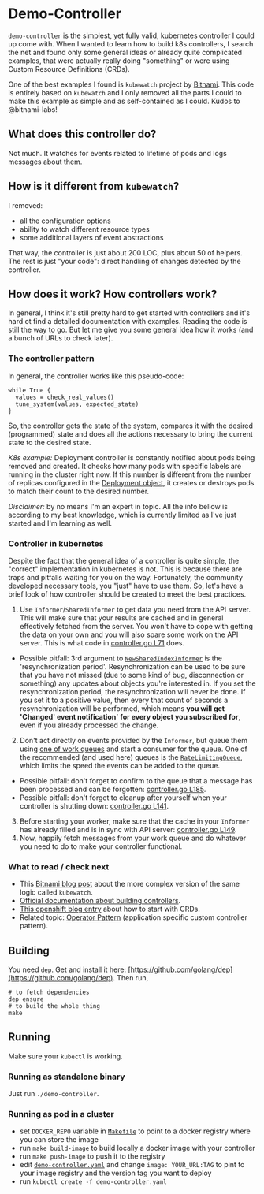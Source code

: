# Demo-Controller

`demo-controller` is the simplest, yet fully valid, kubernetes controller I could up come with. When I wanted to learn how to build k8s controllers, I search the net and found only some general ideas or already quite complicated examples, that were actually really doing "something" or were using Custom Resource Definitions (CRDs).

One of the best examples I found is `kubewatch` project by [Bitnami](https://engineering.bitnami.com/articles/kubewatch-an-example-of-kubernetes-custom-controller.html). This code is entirely based on `kubewatch` and I only removed all the parts I could to make this example as simple and as self-contained as I could. Kudos to @bitnami-labs!

## What does this controller do?

Not much. It watches for events related to lifetime of pods and logs messages about them.

## How is it different from `kubewatch`?
I removed:
* all the configuration options
* ability to watch different resource types
* some additional layers of event abstractions

That way, the controller is just about 200 LOC, plus about 50 of helpers. The rest is just "your code": direct handling of changes detected by the controller.

## How does it work? How controllers work?
In general, I think it's still pretty hard to get started with controllers and it's hard ot find a detailed documentation with examples. Reading the code is still the way to go. But let me give you some general idea how it works (and a bunch of URLs to check later).

### The controller pattern
In general, the controller works like this pseudo-code:
```
while True {
  values = check_real_values()
  tune_system(values, expected_state)
}
```
So, the controller gets the state of the system, compares it with the desired (programmed) state and does all the actions necessary to bring the current state to the desired state.

*K8s example:* Deployment controller is constantly notified about pods being removed and created. It checks how many pods with specific labels are running in the cluster right now. If this number is different from the number of replicas configured in the [Deployment object](https://kubernetes.io/docs/concepts/workloads/controllers/deployment/), it creates or destroys pods to match their count to the desired number.

*Disclaimer:* by no means I'm an expert in topic. All the info bellow is according to my best knowledge, which is currently limited as I've just started and I'm learning as well.

### Controller in kubernetes
Despite the fact that the general idea of a controller is quite simple, the "correct" implementation in kubernetes is not. This is because there are traps and pitfalls waiting for you on the way. Fortunately, the community developed necessary tools, you "just" have to use them. So, let's have a brief look of how controller should be created to meet the best practices.

1. Use `Informer`/`SharedInformer` to get data you need from the API server. This will make sure that your results are cached and in general effectively fetched from the server. You won't have to cope with getting the data on your own and you will also spare some work on the API server. This is what code in [controller.go L71](pkg/controller/controller.go#L71) does.
  * Possible pitfall: 3rd argument to [`NewSharedIndexInformer`](https://github.com/kubernetes/client-go/blob/ea16f6128e4625e4a0377652c8704d7fd79a29de/tools/cache/shared_informer.go#L79) is the 'resynchronization period'. Resynchronization can be used to be sure that you have not missed (due to some kind of bug, disconnection or something) any updates about objects you're interested in. If you set the resynchronization period, the resynchronization will never be done. If you set it to a positive value, then every that count of seconds a resynchronization will be performed, which means **you will get 'Changed' event notification` for every object you subscribed for**, even if you already processed the change.
2. Don't act directly on events provided by the `Informer`, but queue them using [one of work queues](https://godoc.org/k8s.io/client-go/util/workqueue) and start a consumer for the queue. One of the recommended (and used here) queues is the [`RateLimitingQueue`](https://github.com/kubernetes/client-go/blob/ea16f6128e4625e4a0377652c8704d7fd79a29de/util/workqueue/rate_limitting_queue.go#L37), which limits the speed the events can be added to the queue.
  * Possible pitfall: don't forget to confirm to the queue that a message has been processed and can be forgotten: [controller.go L185](pkg/controller/controller.go#L185).
  * Possible pitfall: don't forget to cleanup after yourself when your controller is shutting down: [controller.go L141](pkg/controller/controller.go#L141).
3. Before starting your worker, make sure that the cache in your `Informer` has already filled and is in sync with API server: [controller.go L149](pkg/controller/controller.go#L149).
4. Now, happily fetch messages from your work queue and do whatever you need to do to make your controller functional.

### What to read / check next
* This [Bitnami blog post](https://engineering.bitnami.com/articles/kubewatch-an-example-of-kubernetes-custom-controller.html) about the more complex version of the same logic called `kubewatch`.
* [Official documentation about building controllers](https://github.com/kubernetes/sample-controller).
* [This openshift blog entry](https://blog.openshift.com/kubernetes-deep-dive-code-generation-customresources/) about how to start with CRDs.
* Related topic: [Operator Pattern](https://github.com/operator-framework/getting-started) (application specific custom controller pattern).

## Building
You need `dep`. Get and install it here: [https://github.com/golang/dep](https://github.com/golang/dep). Then run,
```
# to fetch dependencies
dep ensure
# to build the whole thing
make
```

## Running
Make sure your `kubectl` is working. 

### Running as standalone binary
Just run `./demo-controller`. 

### Running as pod in a cluster
*  set `DOCKER_REPO` variable in [`Makefile`](Makefile) to point to a docker registry where you can store the image
*  run `make build-image` to build locally a docker image with your controller
*  run `make push-image` to push it to the registry
*  edit [`demo-controller.yaml`](demo-controller.yaml) and change `image: YOUR_URL:TAG` to pint to your image registry and the version tag you want to deploy
*  run `kubectl create -f demo-controller.yaml`

